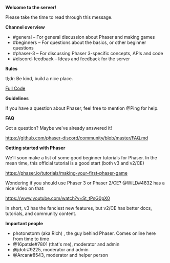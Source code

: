 **Welcome to the server!**

Please take the time to read through this message.

**Channel overview**

- #general – For general discussion about Phaser and making games
- #beginners – For questions about the basics, or other beginner questions
- #phaser-3 – For discussing Phaser 3-specific concepts, APIs and code
- #discord-feedback – Ideas and feedback for the server

**Rules**

tl;dr: Be kind, build a nice place.

[Full Code](code-of-conduct.md)

**Guidelines**

If you have a question about Phaser, feel free to mention @Ping for help.

**FAQ**

Got a question? Maybe we've already answered it!

https://github.com/phaser-discord/community/blob/master/FAQ.md

**Getting started with Phaser**

We'll soon make a list of some good beginner tutorials for Phaser.
In the mean time, this official tutorial is a good start (both v3 and v2/CE)

https://phaser.io/tutorials/making-your-first-phaser-game

Wondering if you should use Phaser 3 or Phaser 2/CE? @WiLD#4832 has a nice video on that:

https://www.youtube.com/watch?v=St_tPsG0pX0

In short, v3 has the fanciest new features, but v2/CE has better docs, tutorials, and community content.

**Important people**

- photonstorm (aka Rich) , the guy behind Phaser. Comes online here from time to time
- @16patsle#7801 (that's me), moderator and admin
- @jdotr#9225, moderator and admin
- @Arcan#8543, moderator and helper person
